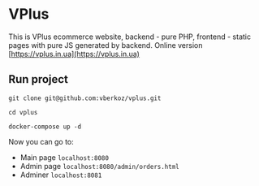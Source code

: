 # VPlus
This is VPlus ecommerce website, backend - pure PHP, frontend - static pages with pure JS generated by backend. Online version [https://vplus.in.ua](https://vplus.in.ua)
## Run project
`git clone git@github.com:vberkoz/vplus.git`

`cd vplus`

`docker-compose up -d`

Now you can go to:
- Main page `localhost:8080`
- Admin page `localhost:8080/admin/orders.html`
- Adminer `localhost:8081`
